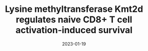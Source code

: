 ---
title: "Lysine methyltransferase Kmt2d regulates naive CD8+ T cell activation-induced survival"
collection: publications
permalink: /publication/paper_6
date: 2023-01-19
category: manuscripts
venue: 'Frontiers in Immunology'
slidesurl: #
paperurl: 'https://www.frontiersin.org/journals/immunology/articles/10.3389/fimmu.2022.1095140/full'
citation: 'Jaekwan Kim; <b>Thomas Nguyen</b>; Jeffrey Cifello; Raheel Ahmad; Yongqing Zhang; Qian Yang; Ji-Eun Lee; Xiang Li; Yan Kai; Supriyo De; Weiqun Peng; Kai Ge; Nan-ping Weng'
---
